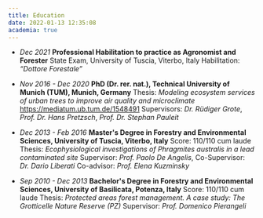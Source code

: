```yaml
---
title: Education
date: 2022-01-13 12:35:08
academia: true
---
```


-   _Dec 2021_
    __Professional Habilitation to practice as Agronomist and Forester__
    State Exam, University of Tuscia, Viterbo, Italy
    Habilitation: _“Dottore Forestale”_

-   _Nov 2016 - Dec 2020_
    __PhD (Dr. rer. nat.), Technical University of Munich (TUM), Munich, Germany__
    Thesis: _Modeling ecosystem services of urban trees to improve air quality and microclimate_ https://mediatum.ub.tum.de/1548491
    Supervisors: _Dr. Rüdiger Grote_, _Prof. Dr. Hans Pretzsch_, _Prof. Dr. Stephan Pauleit_

-   _Dec 2013 - Feb 2016_
    __Master's Degree in Forestry and Environmental Sciences, University of Tuscia, Viterbo, Italy__
    Score: 110/110 cum laude
    Thesis: _Ecophysiological investigations of Phragmites australis in a lead contaminated site_
    Supervisor: _Prof. Paolo De Angelis_, Co-Supervisor: _Dr. Dario Liberati_
    Co-advisor: _Prof. Elena Kuzminsky_

-   _Sep 2010 - Dec 2013_
    __Bachelor's Degree in Forestry and Environmental Sciences, University of Basilicata, Potenza, Italy__
    Score: 110/110 cum laude
    Thesis: _Protected areas forest management. A case study: The Grotticelle Nature Reserve (PZ)_
    Supervisor: _Prof. Domenico Pierangeli_
